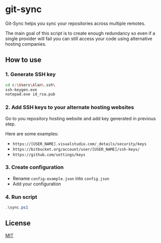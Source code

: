 # git-sync
Git-Sync helps you sync your repositories across multiple remotes.

The main goal of this script is to create enough redundancy so even if a single provider will fail you can still access your code using alternative hosting companies.

## How to use
### 1. Generate SSH key
```bash
cd c:\Users\Alan\.ssh\
ssh-keygen.exe
notepad.exe id_rsa.pub
```

### 2. Add SSH keys to your alternate hosting websites
Go to you repository hosting website and add key generated in previous step.

Here are some examples:

- `https://[USER_NAME].visualstudio.com/_details/security/keys`
- `https://bitbucket.org/account/user/[USER_NAME]/ssh-keys/`
- `https://github.com/settings/keys`

### 3. Create configuration
- Rename `config-example.json` into `config.json`
- Add your configuration

### 4. Run script

```powershell
.\sync.ps1
```

## License
[MIT](LICENSE)